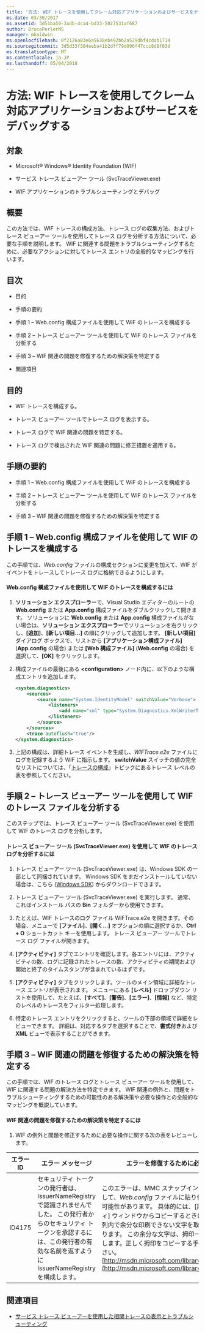 ```yaml
---
title: '方法: WIF トレースを使用してクレーム対応アプリケーションおよびサービスをデバッグする'
ms.date: 03/30/2017
ms.assetid: 3d51ba59-3adb-4ca4-bd33-5027531af687
author: BrucePerlerMS
manager: mbaldwin
ms.openlocfilehash: 0f2126a83e6a5638eb492bb2a529dbf4cdab1714
ms.sourcegitcommit: 3d5d33f384eeba41b2dff79d096f47ccc8d8f03d
ms.translationtype: MT
ms.contentlocale: ja-JP
ms.lasthandoff: 05/04/2018
---
```

# <a name="how-to-debug-claims-aware-applications-and-services-using-wif-tracing"></a>方法: WIF トレースを使用してクレーム対応アプリケーションおよびサービスをデバッグする
## <a name="applies-to"></a>対象  
  
-   Microsoft® Windows® Identity Foundation (WIF)  
  
-   サービス トレース ビューアー ツール (SvcTraceViewer.exe)  
  
-   WIF アプリケーションのトラブルシューティングとデバッグ  
  
## <a name="summary"></a>概要  
 この方法では、WIF トレースの構成方法、トレース ログの収集方法、およびトレース ビューアー ツールを使用してトレース ログを分析する方法について、必要な手順を説明します。 WIF に関連する問題をトラブルシューティングするために、必要なアクションに対してトレース エントリの全般的なマッピングを行います。  
  
## <a name="contents"></a>目次  
  
-   目的  
  
-   手順の要約  
  
-   手順 1 – Web.config 構成ファイルを使用して WIF のトレースを構成する  
  
-   手順 2 – トレース ビューアー ツールを使用して WIF のトレース ファイルを分析する  
  
-   手順 3 – WIF 関連の問題を修復するための解決策を特定する  
  
-   関連項目  
  
## <a name="objectives"></a>目的  
  
-   WIF トレースを構成する。  
  
-   トレース ビューアー ツールでトレース ログを表示する。  
  
-   トレース ログで WIF 関連の問題を特定する。  
  
-   トレース ログで検出された WIF 関連の問題に修正措置を適用する。  
  
## <a name="summary-of-steps"></a>手順の要約  
  
-   手順 1 – Web.config 構成ファイルを使用して WIF のトレースを構成する  
  
-   手順 2 – トレース ビューアー ツールを使用して WIF のトレース ファイルを分析する  
  
-   手順 3 – WIF 関連の問題を修復するための解決策を特定する  
  
## <a name="step-1--configure-wif-tracing-using-webconfig-configuration-file"></a>手順 1 – Web.config 構成ファイルを使用して WIF のトレースを構成する  
 この手順では、*Web.config* ファイルの構成セクションに変更を加えて、WIF がイベントをトレースしてトレース ログに格納できるようにします。  
  
#### <a name="to-configure-wif-tracing-using-webconfig-configuration-file"></a>Web.config 構成ファイルを使用して WIF のトレースを構成するには  
  
1.  **ソリューション エクスプローラー**で、Visual Studio エディターのルートの **Web.config** または **App.config** 構成ファイルをダブルクリックして開きます。 ソリューションに **Web.config** または **App.config** 構成ファイルがない場合は、**ソリューション エクスプローラー**でソリューションを右クリックし、**[追加]**、**[新しい項目...]** の順にクリックして追加します。 **[新しい項目]** ダイアログ ボックスで、リストから **[アプリケーション構成ファイル]** (**App.config** の場合) または **[Web 構成ファイル]** (**Web.config** の場合) を選択して、**[OK]** をクリックします。  
  
2.  構成ファイルの最後にある **\<configuration>** ノード内に、以下のような構成エントリを追加します。  
  
    ```xml  
    <system.diagnostics>  
        <sources>  
            <source name="System.IdentityModel" switchValue="Verbose">  
                <listeners>  
                    <add name="xml" type="System.Diagnostics.XmlWriterTraceListener" initializeData="WIFTrace.e2e"/>  
                </listeners>  
            </source>  
        </sources>  
        <trace autoflush="true"/>  
    </system.diagnostics>  
    ```  
  
3.  上記の構成は、詳細トレース イベントを生成し、*WIFTrace.e2e* ファイルにログを記録するよう WIF に指示します。 **switchValue** スイッチの値の完全なリストについては、「[トレースの構成](http://msdn.microsoft.com/library/ms733025.aspx)」トピックにあるトレース レベルの表を参照してください。  
  
## <a name="step-2--analyze-wif-trace-files-using-trace-viewer-tool"></a>手順 2 – トレース ビューアー ツールを使用して WIF のトレース ファイルを分析する  
 このステップでは、トレース ビューアー ツール (SvcTraceViewer.exe) を使用して WIF のトレース ログを分析します。  
  
#### <a name="to-analyze-wif-trace-logs-using-trace-viewer-tool-svctraceviewerexe"></a>トレース ビューアー ツール (SvcTraceViewer.exe) を使用して WIF のトレース ログを分析するには  
  
1.  トレース ビューアー ツール (SvcTraceViewer.exe) は、Windows SDK の一部として同梱されています。 Windows SDK をまだインストールしていない場合は、こちら ([Windows SDK](http://www.microsoft.com/download/en/details.aspx?id=8279)) からダウンロードできます。  
  
2.  トレース ビューアー ツール (SvcTraceViewer.exe) を実行します。 通常、これはインストール パスの **Bin** フォルダーから使用できます。  
  
3.  たとえば、WIF トレースのログ ファイル WIFTrace.e2e を開きます。その場合、メニューで **[ファイル]**、**[開く...]**  オプションの順に選択するか、**Ctrl + O** ショートカット キーを使用します。 トレース ビューアー ツールでトレース ログ ファイルが開きます。  
  
4.  **[アクティビティ]** タブでエントリを確認します。各エントリには、アクティビティの数、ログに記録されたトレースの数、アクティビティの期間および開始と終了のタイムスタンプが含まれているはずです。  
  
5.  **[アクティビティ]** タブをクリックします。ツールのメイン領域に詳細なトレース エントリが表示されます。 メニューにある **[レベル]** ドロップダウン リストを使用して、たとえば、**[すべて]**、**[警告]**、**[エラー]**、**[情報]** など、特定のレベルのトレースをフィルター処理します。  
  
6.  特定のトレース エントリをクリックすると、ツールの下部の領域で詳細をレビューできます。 詳細は、対応するタブを選択することで、**書式付き**および **XML** ビューで表示することができます。  
  
## <a name="step-3--identify-solutions-to-fix-wif-related-issues"></a>手順 3 – WIF 関連の問題を修復するための解決策を特定する  
 この手順では、WIF のトレース ログとトレース ビューアー ツールを使用して、WIF に関連する問題の解決方法を特定できます。 WIF 関連の例外と、問題をトラブルシューティングするための可能性のある解決策や必要な操作との全般的なマッピングを概説しています。  
  
#### <a name="to-identify-solutions-to-fix-wif-related-issues"></a>WIF 関連の問題を修復するための解決策を特定するには  
  
1.  WIF の例外と問題を修正するために必要な操作に関する次の表をレビューします。  
  
|**エラー ID**|**エラー メッセージ**|**エラーを修復するために必要な操作**|  
|-|-|-|  
|ID4175|セキュリティ トークンの発行者は、IssuerNameRegistry で認識されませんでした。  この発行者からのセキュリティ トークンを承認するには、この発行者の有効な名前を返すように IssuerNameRegistry を構成します。|このエラーは、MMC スナップインから拇印をコピーして、*Web.config* ファイルに貼り付けると発生する可能性があります。 具体的には、[証明書のプロパティ] ウィンドウからコピーするときに、テキスト文字列内で余分な印刷できない文字を取得することがあります。 この余分な文字は、拇印一致が失敗するとします。正しく拇印をコピーする手順を参照してください。 [http://msdn.microsoft.com/library/ff359102.aspx](http://msdn.microsoft.com/library/ff359102.aspx)|  
  
## <a name="related-items"></a>関連項目  
  
-   [サービス トレース ビューアーを使用した相関トレースの表示とトラブルシューティング](http://msdn.microsoft.com/library/aa751795.aspx)
